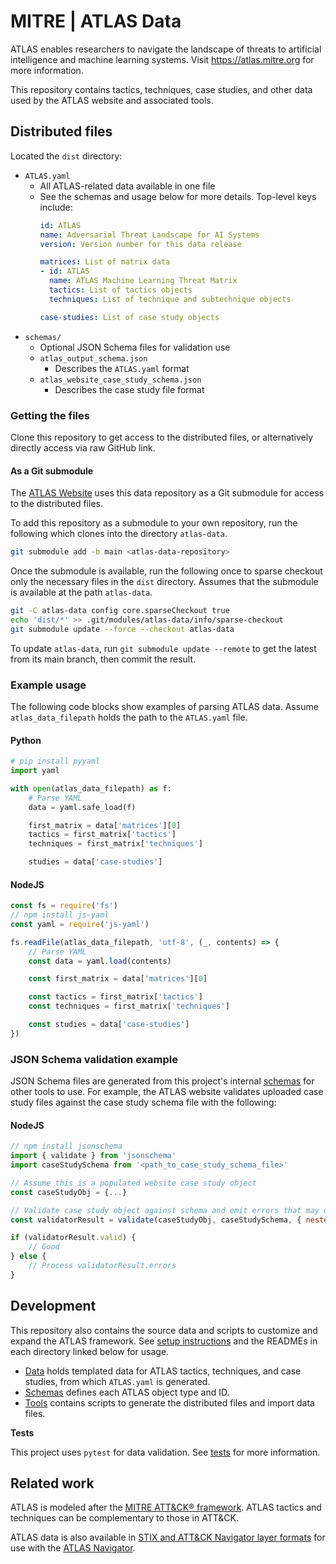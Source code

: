 # MITRE | ATLAS Data

ATLAS enables researchers to navigate the landscape of threats to artificial intelligence and machine learning systems.  Visit https://atlas.mitre.org for more information.

This repository contains tactics, techniques, case studies, and other data used by the ATLAS website and associated tools.

## Distributed files

Located the `dist` directory:

- `ATLAS.yaml`
    + All ATLAS-related data available in one file
    + See the schemas and usage below for more details. Top-level keys include:
        ```yaml
        id: ATLAS
        name: Adversarial Threat Landscape for AI Systems
        version: Version number for this data release

        matrices: List of matrix data
        - id: ATLAS
          name: ATLAS Machine Learning Threat Matrix
          tactics: List of tactics objects
          techniques: List of technique and subtechnique objects

        case-studies: List of case study objects
        ```
- `schemas/`
    + Optional JSON Schema files for validation use
    + `atlas_output_schema.json`
        * Describes the `ATLAS.yaml` format
    + `atlas_website_case_study_schema.json`
        * Describes the case study file format

### Getting the files

Clone this repository to get access to the distributed files, or alternatively directly access via raw GitHub link.

#### As a Git submodule

The [ATLAS Website](https://github.com/mitre-atlas/atlas-website) uses this data repository as a Git submodule for access to the distributed files.

To add this repository as a submodule to your own repository, run the following which clones into the directory `atlas-data`.

```bash
git submodule add -b main <atlas-data-repository>
```

Once the submodule is available, run the following once to sparse checkout only the necessary files in the `dist` directory.  Assumes that the submodule is available at the path `atlas-data`.
```bash
git -C atlas-data config core.sparseCheckout true
echo 'dist/*' >> .git/modules/atlas-data/info/sparse-checkout
git submodule update --force --checkout atlas-data
```

To update `atlas-data`, run `git submodule update --remote` to get the latest from its main branch, then commit the result.

### Example usage

The following code blocks show examples of parsing ATLAS data.  Assume `atlas_data_filepath` holds the path to the `ATLAS.yaml` file.

#### Python
```python
# pip install pyyaml
import yaml

with open(atlas_data_filepath) as f:
    # Parse YAML
    data = yaml.safe_load(f)

    first_matrix = data['matrices'][0]
    tactics = first_matrix['tactics']
    techniques = first_matrix['techniques']

    studies = data['case-studies']
```

#### NodeJS
```js
const fs = require('fs')
// npm install js-yaml
const yaml = require('js-yaml')

fs.readFile(atlas_data_filepath, 'utf-8', (_, contents) => {
    // Parse YAML
    const data = yaml.load(contents)

    const first_matrix = data['matrices'][0]

    const tactics = first_matrix['tactics']
    const techniques = first_matrix['techniques']

    const studies = data['case-studies']
})
```

### JSON Schema validation example

JSON Schema files are generated from this project's internal [schemas](schemas/README.md) for other tools to use. For example, the ATLAS website validates uploaded case study files against the case study schema file with the following:

#### NodeJS

```js
// npm install jsonschema
import { validate } from 'jsonschema'
import caseStudySchema from '<path_to_case_study_schema_file>'

// Assume this is a populated website case study object
const caseStudyObj = {...}

// Validate case study object against schema and emit errors that may occur from nested `anyOf` validations
const validatorResult = validate(caseStudyObj, caseStudySchema, { nestedErrors: true })

if (validatorResult.valid) {
    // Good
} else {
    // Process validatorResult.errors
}

```

## Development

This repository also contains the source data and scripts to customize and expand the ATLAS framework.  See [setup instructions](tools/README.md#development-setup) and the READMEs in each directory linked below for usage.

- [Data](data/README.md) holds templated data for ATLAS tactics, techniques, and case studies, from which `ATLAS.yaml` is generated.
- [Schemas](schemas/README.md) defines each ATLAS object type and ID.
- [Tools](tools/README.md) contains scripts to generate the distributed files and import data files.

**Tests**

This project uses `pytest` for data validation. See [tests](tests/README.md) for more information.


## Related work

ATLAS is modeled after the [MITRE ATT&CK® framework](https://attack.mitre.org). ATLAS tactics and techniques can be complementary to those in ATT&CK.

ATLAS data is also available in [STIX and ATT&CK Navigator layer formats](https://github.mitre.org/mitre-atlas/atlas-navigator-data) for use with the [ATLAS Navigator](https://mitre-atlas.github.io/atlas-navigator/).
